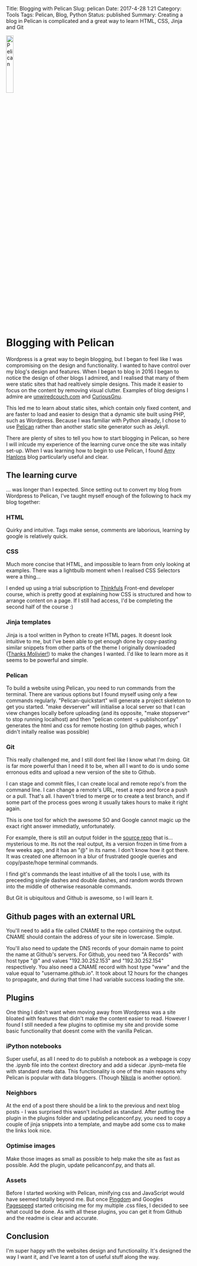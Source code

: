 Title: Blogging with Pelican
Slug: pelican
Date: 2017-4-28 1:21
Category: Tools
Tags: Pelican, Blog, Python 
Status: published
Summary: Creating a blog in Pelican is complicated and a great way to learn HTML, CSS, Jinja and Git

<img src="{filename}/images/get_pelican.jpg" alt="Pelican" style="width: 20%;"/>

# Blogging with Pelican

Wordpress is a great way to begin blogging, but I began to feel like I was compromising on the design and functionality. I wanted to have control over my blog's design and features. When I began to blog in 2016 I began to notice the design of other blogs I admired, and I realised that many of them were static sites that had realtively simple designs. This made it easier to focus on the content by removing visual clutter. Examples of blog designs I admire are [unwiredcouch.com](https://unwiredcouch.com) and [CuriousGnu](https://www.curiousgnu.com).

This led me to learn about static sites, which contain only fixed content, and are faster to load and easier to design that a dynamic site built using PHP, such as Wordpress. Because I was familiar with Python already, I chose to use [Pelican](https://blog.getpelican.com/) rather than another static site generator such as  Jekyll.

There are plenty of sites to tell you how to start blogging in Pelican, so here I will inlcude my experience of the learning curve once the site was initally set-up. When I was learning how to begin to use Pelican, I found [Amy Hanlons](http://mathamy.com/migrating-to-github-pages-using-pelican.html) blog particularly useful and clear.

## The learning curve

… was longer than I expected. Since setting out to convert my blog from Wordpress to Pelican, I've taught myself enough of the following to hack my blog together:

### HTML

Quirky and intuitive. Tags make sense, comments are laborious, learning by google is relatively quick.

### CSS

Much more concise that HTML, and impossible to learn from only looking at examples. There was a lightbulb moment when I realised CSS Selectors were a thing...

I ended up using a trial subscription to [Thinkfuls](https://www.thinkful.com/bootcamp/web-development/) Front-end developer course, which is pretty good at explaining how CSS is structured and how to arrange content on a page. If I still had access, I'd be completing the second half of the course :)

### Jinja templates

Jinja is a tool written in Python to create HTML pages. It doesnt look intuitive to me, but I've been able to get enough done by copy-pasting similar snippets from other parts of the theme I originally downloaded ([Thanks Molivier!](https://github.com/molivier/nest)) to make the changes I wanted. I'd like to learn more as it seems to be powerful and simple.

### Pelican

To build a website using Pelican, you need to run commands from the terminal. There are various options but I found myself using only a few commands regularly. "Pelican-quickstart" will generate a project skeleton to get you started. "make devserver" will initialise a local server so that I can view changes locally before uploading (and its opposite, "make stopserver" to stop running localhost) and then "pelican content -s publishconf.py" generates the html and css for remote hosting (on github pages, which I didn't initally realise was possible)

### Git

This really challenged me, and I still dont feel like I know what I'm doing. Git is far more powerful than I need it to be, when all I want to do is undo some erronous edits and upload a new version of the site to Github. 

I can stage and commit files, I can create local and remote repo's from the command line. I can change a remote's URL, reset a repo and force a push or a pull. That's all. I haven't tried to merge or to create a test branch, and if some part of the process goes wrong it usually takes hours to make it right again. 

This is one tool for which the awesome SO and Google cannot magic up the exact right answer immediatly, unfortunately. 

For example, there is still an output folder in the [source repo](https://github.com/johnmathews/blog) that is… mysterious to me. Its not the real output, its a version frozen in time from a few weeks ago, and it has an "@" in its name. I don't know how it got there. It was created one afternoon in a blur of frustrated google queries and copy/paste/hope terminal commands. 

I find git's commands the least intuitive of all the tools I use, with its preceeding single dashes and double dashes, and random words thrown into the middle of otherwise reasonable commands. 

But Git is ubiquitous and Github is awesome, so I will learn it. 

## Github pages with an external URL

You'll need to add a file called CNAME to the repo containing the output. CNAME should contain the address of your site in lowercase. Simple.

You'll also need to update the DNS records of your domain name to point the name at Github's servers. For Github, you need two "A Records" with host type "@" and values "192.30.252.153" and "192.30.252.154" respectively. You also need a CNAME record with host type "www" and the value equal to "username.github.io". It took about 12 hours for the changes to propagate, and during that time I had variable success loading the site. 

## Plugins

One thing I didn't want when moving away from Wordpress was a site bloated with features that didn't make the content easier to read. However I found I still needed a few plugins to optimise my site and provide some basic functionality that doesnt come with the vanilla Pelican.

### iPython notebooks 

Super useful, as all I need to do to publish a notebook as a webpage is copy the .ipynb file into the context directory and add a sidecar .ipynb-meta file with standard meta data. This functionality is one of the main reasons why Pelican is popular with data bloggers. (Though [Nikola](https://getnikola.com/) is another option).

### Neighbors

At the end of a post there should be a link to the previous and next blog posts - I was surprised this wasn't included as standard. After putting the plugin in the plugins folder and updating pelicanconf.py, you need to copy a couple of jinja snippets into a template, and maybe add some css to make the links look nice.

### Optimise images

Make those images as small as possible to help make the site as fast as possible. Add the plugin, update pelicanconf.py, and thats all.

### Assets

Before I started working with Pelican, minifying css and JavaScript would have seemed totally beyond me. But once [Pingdom](https://tools.pingdom.com/) and Googles [Pagespeed](https://developers.google.com/speed/pagespeed/insights/) started criticising me for my multiple .css files, I decided to see what could be done. As with all these plugins, you can get it from Github and the readme is clear and accurate. 

## Conclusion

I'm super happy wth the websites design and functionality. It's designed the way I want it, and I've learnt a ton of useful stuff along the way.